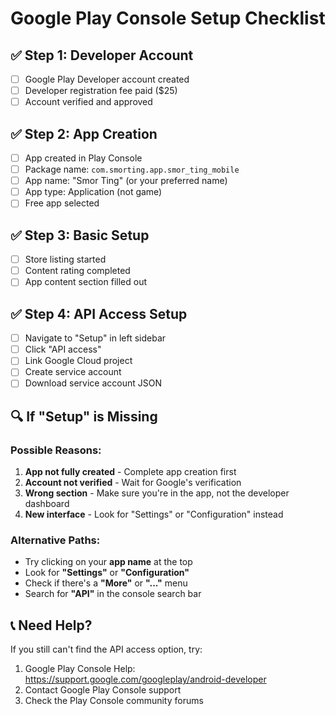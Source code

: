 # Google Play Console Setup Checklist

## ✅ **Step 1: Developer Account**
- [ ] Google Play Developer account created
- [ ] Developer registration fee paid ($25)
- [ ] Account verified and approved

## ✅ **Step 2: App Creation**
- [ ] App created in Play Console
- [ ] Package name: `com.smorting.app.smor_ting_mobile`
- [ ] App name: "Smor Ting" (or your preferred name)
- [ ] App type: Application (not game)
- [ ] Free app selected

## ✅ **Step 3: Basic Setup**
- [ ] Store listing started
- [ ] Content rating completed
- [ ] App content section filled out

## ✅ **Step 4: API Access Setup**
- [ ] Navigate to "Setup" in left sidebar
- [ ] Click "API access"
- [ ] Link Google Cloud project
- [ ] Create service account
- [ ] Download service account JSON

## 🔍 **If "Setup" is Missing**

### **Possible Reasons:**
1. **App not fully created** - Complete app creation first
2. **Account not verified** - Wait for Google's verification
3. **Wrong section** - Make sure you're in the app, not the developer dashboard
4. **New interface** - Look for "Settings" or "Configuration" instead

### **Alternative Paths:**
- Try clicking on your **app name** at the top
- Look for **"Settings"** or **"Configuration"**
- Check if there's a **"More"** or **"..."** menu
- Search for **"API"** in the console search bar

## 📞 **Need Help?**
If you still can't find the API access option, try:
1. Google Play Console Help: https://support.google.com/googleplay/android-developer
2. Contact Google Play Console support
3. Check the Play Console community forums
